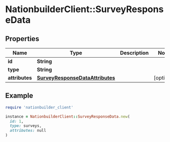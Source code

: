 # NationbuilderClient::SurveyResponseData

## Properties

| Name | Type | Description | Notes |
| ---- | ---- | ----------- | ----- |
| **id** | **String** |  |  |
| **type** | **String** |  |  |
| **attributes** | [**SurveyResponseDataAttributes**](SurveyResponseDataAttributes.md) |  | [optional] |

## Example

```ruby
require 'nationbuilder_client'

instance = NationbuilderClient::SurveyResponseData.new(
  id: 1,
  type: surveys,
  attributes: null
)
```

